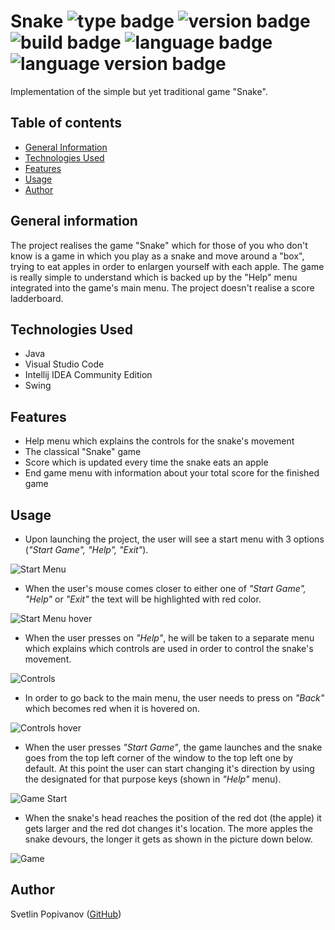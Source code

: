 # Snake ![type badge](https://img.shields.io/badge/type-own%20project-brightgreen) ![version badge](https://img.shields.io/badge/version-v1.0-blue) ![build badge](https://img.shields.io/badge/build-passing-success) ![language badge](https://img.shields.io/badge/language-Java-yellow) ![language version badge](https://img.shields.io/badge/language%20version-16-informational)

Implementation of the simple but yet traditional game "Snake".

## Table of contents

* [General Information](#general-information)
* [Technologies Used](#technologies-used)
* [Features](#features)
* [Usage](#usage)
* [Author](#author)

## General information

The project realises the game "Snake" which for those of you who don't know is a game in which you play as a snake and move around a "box", trying to eat apples in order to enlargen yourself with each apple. The game is really simple to understand which is backed up by the "Help" menu integrated into the game's main menu. The project doesn't realise a score ladderboard.

## Technologies Used

* Java
* Visual Studio Code
* Intellij IDEA Community Edition
* Swing

## Features

* Help menu which explains the controls for the snake's movement
* The classical "Snake" game
* Score which is updated every time the snake eats an apple
* End game menu with information about your total score for the finished game

## Usage

* Upon launching the project, the user will see a start menu with 3 options (*"Start Game", "Help", "Exit"*).

![Start Menu](https://github.com/Svetlin12/Snake/blob/main/images/Start%20Menu.PNG)

* When the user's mouse comes closer to either one of *"Start Game", "Help"* or *"Exit"* the text will be highlighted with red color.

![Start Menu hover](https://github.com/Svetlin12/Snake/blob/main/images/Start%20Menu%20hover.png)

* When the user presses on *"Help"*, he will be taken to a separate menu which explains which controls are used in order to control the snake's movement.

![Controls](https://github.com/Svetlin12/Snake/blob/main/images/Controls.png)

* In order to go back to the main menu, the user needs to press on *"Back"* which becomes red when it is hovered on.

![Controls hover](https://github.com/Svetlin12/Snake/blob/main/images/Controls%20hover.png)

* When the user presses *"Start Game"*, the game launches and the snake goes from the top left corner of the window to the top left one by default. At this point the user can start changing it's direction by using the designated for that purpose keys (shown in *"Help"* menu).

![Game Start](https://github.com/Svetlin12/Snake/blob/main/images/Game%20Start.png)

* When the snake's head reaches the position of the red dot (the apple) it gets larger and the red dot changes it's location. The more apples the snake devours, the longer it gets as shown in the picture down below.

![Game](https://github.com/Svetlin12/Snake/blob/main/images/Game.png)

## Author

Svetlin Popivanov ([GitHub](https://github.com/Svetlin12))
